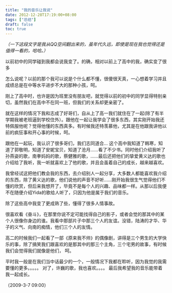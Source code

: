 ```yaml
---
title: "我的音乐让我说"
date: 2012-12-28T17:19:00+08:00
tags: ["总结"] 
draft: false
toc: true
---
```


_（一下这段文字是我从QQ空间翻出来的，虽年代久远，即使是现在我也觉得还是值得一看的，哈哈。）_

以前初中的同学碰到我都会说我变了。的确，相对以前上了高中的我，确实变了很多  

怎么说呢？以前的那个我可以说是个什么都不懂，很傻很天真，一心想着学习并且成绩总是在中等水平进步不大的那种小孩，呵。  

刚上了高中时，也许是因为班里没有朋友吧，就觉得以前的初中的同学显得特别亲切，虽然我们在高中不在同一班，但我们的关系却更亲密了。

就在这样的情况下我和志成了好哥们，自从上了高一我们就住在了一起(除了有半学期我被老班逼到学校住外）。跟他在一起让我学会了很多东西，其实刚开始我还特佩服他呢？觉得他懂的东西真多。有时候我还特羡慕他，尤其是在他跟我讲他以前的疯狂事和开心事的时候，呵。

跟他在一起玩，我认识了很多哥们，我们志同道合… 这个高中我知道了韩寒，知道了郭敬明，知道了安妮宝贝，知道了沧月……看了不少书。同时他们介绍我听了孙燕姿的歌，南拳妈妈的歌，蔡健雅的歌，……最后还把他们的挚爱黄义达的歌也介绍给了我听，我一听就喜欢上了他的歌，并且会虽着自己的成长，越来越喜欢。

我曾经试这把他们教会我的东西，去介绍别人一起分享，大多数人都能喜欢我介绍的东西，除了黄义达的歌，他们说他的声音不好听……刚开始我很生气觉得他们不懂的欣赏，但后来我想开了，毕竟不是每个人的兴趣、品味都一样。从那以后我便不在随便介绍Yida的歌给人听了，只因为他是属于我们的音乐。  

除了这些高中我变了更成熟了些，懂得了很多人情事故。

很喜欢看《奋斗》，在那里你说不定可能找得自己的影子，或者会觉的那其中的某个人很像你身边的谁。我看中那部片子中那三个人的友谊。没错，陆涛的才华、华子的义气、向南的痴情，他们三个人的友情。

 高二的时候我们一起看了一部《原来我不帅》的偶像剧，讲得是三个男生的大学快乐的事，除了搞笑我们跟喜欢的是那其中的那三个主角，三个宅男的故事，有时候我们会觉得我们就像是他们， 呵。    

 平时我一般是在我们当中话最少的一个，一般情况下我都在聆听，因为我觉的我需要懂的更多。。。。。 对了，许巍的歌，我也喜欢。。。。 最后我希望我的音乐能带着我一起成长。

 （2009-3-7 09:00）